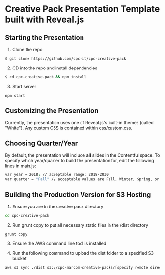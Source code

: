 # Creative Pack Presentation Template built with Reveal.js

## Starting the Presentation

1. Clone the repo
```sh
$ git clone https://github.com/cpc-it/cpc-creative-pack
```
2. CD into the repo and install dependencies 
```sh
$ cd cpc-creative-pack && npm install 
```

3. Start server
```sh
npm start
```

## Customizing the Presentation

Currently, the presentation uses one of Reveal.js's built-in themes (called "White"). Any custom CSS is contained within css/custom.css. 

## Choosing Quarter/Year

By default, the presentation will include **all** slides in the Contentful space. To specify which year/quarter to build the presentation for, edit the following lines in main.js:
```sh
var year = 2018; // acceptable range: 2018-2030
var quarter = "Fall" // acceptable values are Fall, Winter, Spring, or Summer
```

## Building the Production Version for S3 Hosting

1. Ensure you are in the creative pack directory
```sh
cd cpc-creative-pack
```

2. Run grunt copy to put all necessary static files in the /dist directory
```sh
grunt copy
```

3. Ensure the AWS command line tool is installed 

2. Run the following command to upload the dist folder to a specified S3 bucket
```sh
aws s3 sync ./dist s3://cpc-marcom-creative-packs/[specify remote directory] 
```
